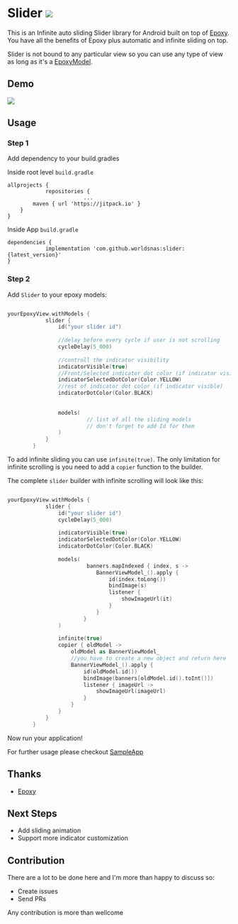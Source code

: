 # Slider [![](https://jitpack.io/v/worldsnas/slider.svg)](https://jitpack.io/#worldsnas/slider)
This is an Infinite auto sliding Slider library for Android built on top of [Epoxy](https://github.com/airbnb/epoxy). You have all the benefits of Epoxy plus automatic and infinite sliding on top.

Slider is not bound to any particular view so you can use any type of view as long as it's a [EpoxyModel](https://github.com/airbnb/epoxy/wiki/Epoxy-Models).

## Demo

![](assets/slider.gif)

## Usage

### Step 1

Add dependency to your build.gradles

Inside root level `build.gradle`
```Gradle
allprojects {
            repositories {
                        ...
		maven { url 'https://jitpack.io' }
	}
}
```

Inside App `build.gradle`
```Gradle
dependencies {
            implementation 'com.github.worldsnas:slider:{latest_version}'
}
```

### Step 2

Add `Slider` to your epoxy models:

```Kotlin

yourEpoxyView.withModels {
            slider {
                id("your slider id")
                
                //delay before every cycle if user is not scrolling
                cycleDelay(5_000)
                
                //controll the indicator visibility
                indicatorVisible(true)
                //Front/Selected indicator dot color (if indicator visible)
                indicatorSelectedDotColor(Color.YELLOW)
                //rest of indicator dot color (if indicator visible)
                indicatorDotColor(Color.BLACK)
                
                
                models(
                         // list of all the sliding models 
                         // don't forget to add Id for them
                )
            }
        }
```

To add infinite sliding you can use `infinite(true)`. 
The only limitation for infinite scrolling is you need to add a `copier` function to the builder.

The complete `slider` builder with infinite scrolling will look like this:
```Kotlin

yourEpoxyView.withModels {
            slider {
                id("your slider id")
                cycleDelay(5_000)
                
                indicatorVisible(true)
                indicatorSelectedDotColor(Color.YELLOW)
                indicatorDotColor(Color.BLACK)
                
                models(
                         banners.mapIndexed { index, s ->
                            BannerViewModel_().apply {
                                id(index.toLong())
                                bindImage(s)
                                listener {
                                    showImageUrl(it)
                                }
                            }
                        }
                )
                
                infinite(true)
                copier { oldModel ->
                    oldModel as BannerViewModel_
                    //you have to create a new object and return here
                    BannerViewModel_().apply {
                        id(oldModel.id())
                        bindImage(banners[oldModel.id().toInt()])
                        listener { imageUrl ->
                            showImageUrl(imageUrl)
                        }
                    }
                }
            }
        }

```

Now run your application!

For further usage please checkout [SampleApp](/app/src/main/java/com/worldsnas/sliderlibrary/MainActivity.kt)

## Thanks
- [Epoxy](https://github.com/airbnb/epoxy)

## Next Steps

- Add sliding animation
- Support more indicator customization

## Contribution

There are a lot to be done here and I'm more than happy to discuss so:

- Create issues
- Send PRs

Any contribution is more than wellcome
